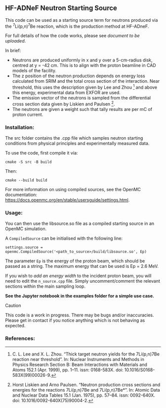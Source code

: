 ## HF-ADNeF Neutron Starting Source
This code can be used as a starting source term for neutrons produced via the <sup>7</sup>Li(p,n)<sup>7</sup>Be reaction, which is the production method at HF-ADneF.

For full details of how the code works, please see *document to be uploaded*.

In brief:
- Neutrons are produced uniformly in x and y over a 5-cm-radius disk, centred at y = -42 cm. This is to align with the proton beamline in CAD models of the facility.
- The z position of the neutron production depends on energy loss calculated from SRIM and the total cross section of the interaction. Near threshold, this uses the description given by Lee and Zhou [^1] and above this energy, experimental data from EXFOR are used.
- The emission vector of the neutrons is sampled from the differential cross section data given by Liskien and Paulsen [^2].
- The neutrons are given a weight such that tally results are per mC of proton current.

### Installation:
The src folder contains the .cpp file which samples neutron starting conditions from physical principles and experimentally measured data.

To use the code, first compile it via:

```cmake -S src -B build```

Then:

```cmake --build build```

For more information on using compiled sources, see the OpenMC documentation: https://docs.openmc.org/en/stable/usersguide/settings.html.

### Usage:
You can then use the libsource.so file as a compiled starting source in an OpenMC simulation. 

A ```CompiledSource``` can be initialised with the following line:
```
settings.source = openmc.CompiledSource('<path_to_source>/build/libsource.so', Ep)
```
The parameter `Ep` is the energy of the proton beam, which should be passed as a string. The maximum energy that can be used is Ep = 2.6 MeV.

If you wish to *add an energy width* to the incident proton beam, you will need to edit the `n_source.cpp` file. Simply uncomment/comment the relevant sections within the main sampling loop.

**See the Jupyter notebook in the examples folder for a simple use case.**

> [!Caution]
> This code is a work in progress. There may be bugs and/or inaccuracies. Please get in contact if you notice anything which is not behaving as expected.

### References:
[^1]: C. L. Lee and X. L. Zhou. “Thick target neutron yields for the 7Li(p,n)7Be reaction near threshold”. In: Nuclear Instruments and Methods in Physics Research Section B: Beam Interactions with Materials and Atoms 152.1 (Apr. 1999), pp. 1–11. issn: 0168-583X. doi: 10.1016/S0168-583X(99)00026-9.
[^2]: Horst Liskien and Arno Paulsen. “Neutron production cross sections and energies for the reactions 7Li(p,n)7Be and 7Li(p,n)7Be*”. In: Atomic Data and Nuclear Data Tables 15.1 (Jan. 1975), pp. 57–84. issn: 0092-640X. doi: 10.1016/0092-640X(75)90004-2.
